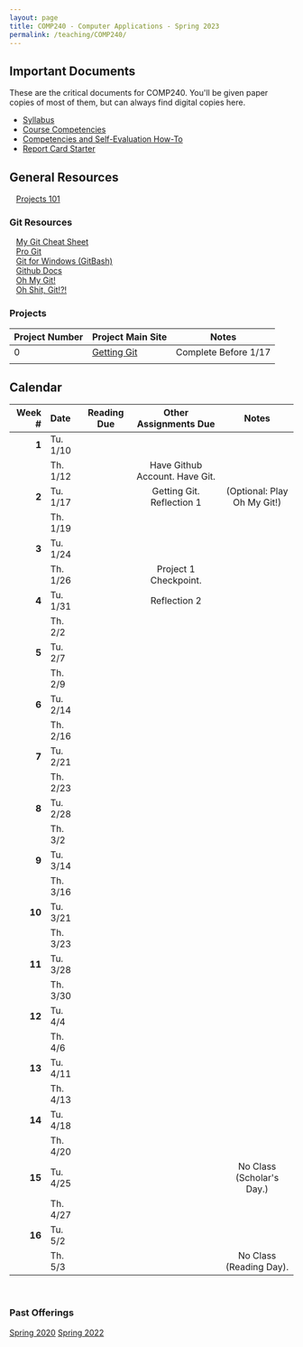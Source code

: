 ```yaml
---
layout: page
title: COMP240 - Computer Applications - Spring 2023
permalink: /teaching/COMP240/
---
```


## Important Documents

These are the critical documents for COMP240.  You'll be given paper copies of most of them, but can always find digital copies here.

* [Syllabus](/teaching/COMP240/comp240-syllabus.pdf)
* [Course Competencies](/teaching/COMP240/COMP240-Competencies.pdf)
* [Competencies and Self-Evaluation How-To](/teaching/ungrading/howto)
* [Report Card Starter](/teaching/COMP240/COMP240-ReportCardStarter.docx)

## General Resources

&nbsp;&nbsp;&nbsp;[Projects 101](/teaching/COMP240/resources/projects101)<br>

### Git Resources

&nbsp;&nbsp;&nbsp;[My Git Cheat Sheet](/blog/2020/01/YAGCS)<br>
&nbsp;&nbsp;&nbsp;[Pro Git](https://git-scm.com/book/en/v2)<br>
&nbsp;&nbsp;&nbsp;[Git for Windows (GitBash)](https://gitforwindows.org/)<br>
&nbsp;&nbsp;&nbsp;[Github Docs](https://docs.github.com/en)<br>
&nbsp;&nbsp;&nbsp;[Oh My Git!](https://ohmygit.org/)<br>
&nbsp;&nbsp;&nbsp;[Oh Shit, Git!?!](https://ohshitgit.com/)<br>

### Projects

| Project Number | Project Main Site | Notes |
| --- | --- | --- |
| 0 | [Getting Git](/teaching/COMP240/projects/getgit) | Complete Before 1/17 |
| |  |  |


## Calendar

|Week \# | Date | Reading Due | Other Assignments Due | Notes |
| --: | :-- | :---: | :---: | :--: |
| **1** | Tu. 1/10 | | |
| | Th. 1/12 |  | Have Github Account. Have Git.  | |
| **2** | Tu. 1/17 | | Getting Git. Reflection 1 | (Optional: Play Oh My Git!)|
| | Th. 1/19  |  | | |
| **3** | Tu. 1/24  | | | |
| | Th. 1/26  |  | Project 1 Checkpoint.  | |
| **4** | Tu. 1/31  | |Reflection 2 | |
| | Th. 2/2 |  | | |
| **5** | Tu. 2/7  | | |  |
| | Th. 2/9  | | | |
| **6** | Tu. 2/14  | | |  |
| | Th. 2/16  | | | |
| **7** | Tu. 2/21 |  | | |
| | Th. 2/23 |  | | |
| **8** | Tu. 2/28  |  |  | |
| | Th. 3/2  | | | |
| **9** | Tu. 3/14 |  | | |
| | Th. 3/16 | | | |
| **10** | Tu. 3/21 | | |
| | Th. 3/23 | | | |
| **11** | Tu. 3/28 |  | | |
| | Th. 3/30 | | | |
| **12** | Tu. 4/4 |  | | |
| | Th. 4/6 | | | |
| **13** | Tu. 4/11 |  | | |
| | Th. 4/13 | | | |
| **14** | Tu. 4/18 |  | | |
| | Th. 4/20 | | |  |
| **15** | Tu. 4/25 |  | | No Class (Scholar's Day.) |
| | Th. 4/27 | | |  |
| **16** | Tu. 5/2 |  | | |
| | Th. 5/3 | | | No Class (Reading Day).  |

&nbsp;&nbsp;&nbsp;
&nbsp;&nbsp;&nbsp;
&nbsp;&nbsp;&nbsp;
&nbsp;&nbsp;&nbsp;
&nbsp;&nbsp;&nbsp;
&nbsp;&nbsp;&nbsp;
&nbsp;&nbsp;&nbsp;



### Past Offerings

[Spring 2020](/teaching/COMP240/sp20/)
[Spring 2022](/teaching/COMP240/sp22/)
